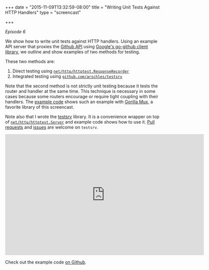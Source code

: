 +++
date = "2015-11-09T13:32:59-08:00"
title = "Writing Unit Tests Against HTTP Handlers"
type = "screencast"

+++

_Episode 6_

We show how to write unit tests against HTTP handlers. Using an example API server that proxies the [Github API](https://developer.github.com/v3/) using [Google's go-github client library](https://godoc.org/github.com/google/go-github/github), we outline and show examples of two methods for testing.
<!--more-->

These two methods are:

1. Direct testing using [`net/http/httptest.ResponseRecorder`](https://godoc.org/net/http/httptest#ResponseRecorder)
2. Integrated testing using [`github.com/arschles/testsrv`](https://godoc.org/github.com/arschles/testsrv)

Note that the second method is not strictly unit testing because it tests the router and handler at the same time. This technique is necessary in some cases because some routers encourage or require tight coupling with their handlers. The [example code](https://github.com/arschles/go-in-5-minutes/tree/master/episode6) shows such an example with [Gorilla Mux](http://godoc.org/github.com/gorilla/mux), a favorite library of this screencast.

Note also that I wrote the [testsrv](https://godoc.org/github.com/arschles/testsrv) library. It is a convenience wrapper on top of [`net/http/httptest.Server`](https://godoc.org/net/http/httptest#Server) and example code shows how to use it. [Pull requests](https://github.com/arschles/testsrv/pulls) and [issues](https://github.com/arschles/testsrv/issues) are welcome on `testsrv`.

<iframe
  class="ytplayer"
  type="text/html"
  width="640"
  height="390"
  src="http://www.youtube.com/embed/YmbbmyxSlcg?autoplay=0&origin=http://example.com"
  frameborder="0"
></iframe>

Check out the example code [on Github](https://github.com/arschles/go-in-5-minutes/tree/master/episode6).
